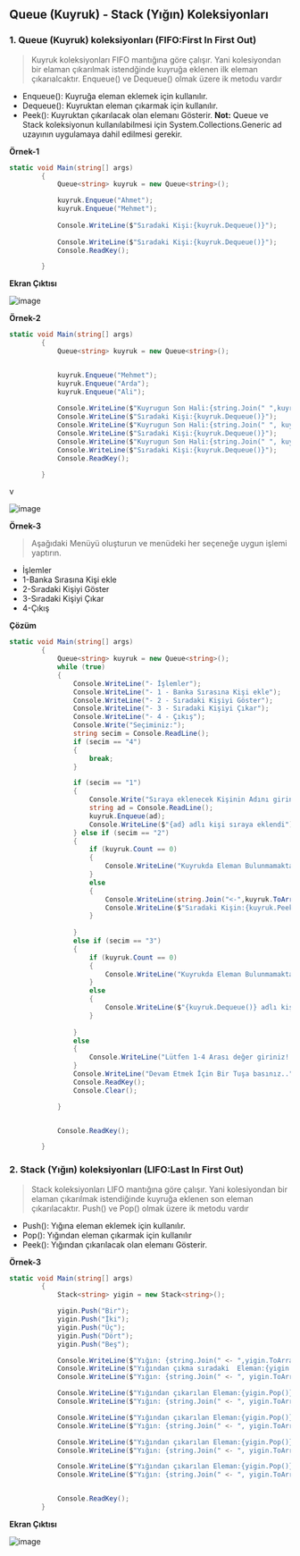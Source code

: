 ## Queue (Kuyruk) - Stack (Yığın) Koleksiyonları ##

### 1. Queue (Kuyruk) koleksiyonları (FIFO:First In First Out) ###
> Kuyruk koleksiyonları FIFO mantığına göre çalışır. Yani kolesiyondan bir elaman çıkarılmak istendğinde kuyruğa eklenen ilk eleman çıkarıalcaktır. Enqueue() ve  Dequeue() olmak üzere ik metodu vardır
  - Enqueue(): Kuyruğa eleman eklemek için kullanılır.
  - Dequeue(): Kuyruktan eleman çıkarmak için kullanılır.
  - Peek(): Kuyruktan çıkarılacak olan elemanı Gösterir.
**Not:** Queue ve Stack koleksiyonun kullanılabilmesi için System.Collections.Generic ad uzayının uygulamaya dahil edilmesi gerekir.

**Örnek-1**
```csharp
static void Main(string[] args)
        {
            Queue<string> kuyruk = new Queue<string>();

            kuyruk.Enqueue("Ahmet");
            kuyruk.Enqueue("Mehmet");
            
            Console.WriteLine($"Sıradaki Kişi:{kuyruk.Dequeue()}");
            
            Console.WriteLine($"Sıradaki Kişi:{kuyruk.Dequeue()}");
            Console.ReadKey();

        }
```
**Ekran Çıktısı**

![image](https://user-images.githubusercontent.com/28144917/148013401-6170d6ad-5773-4725-92e9-a3fa4bd263ef.png)


**Örnek-2**
```csharp
static void Main(string[] args)
        {
            Queue<string> kuyruk = new Queue<string>();


            kuyruk.Enqueue("Mehmet");
            kuyruk.Enqueue("Arda");
            kuyruk.Enqueue("Ali");
     
            Console.WriteLine($"Kuyrugun Son Hali:{string.Join(" ",kuyruk.ToArray())}");
            Console.WriteLine($"Sıradaki Kişi:{kuyruk.Dequeue()}");
            Console.WriteLine($"Kuyrugun Son Hali:{string.Join(" ", kuyruk.ToArray())}");
            Console.WriteLine($"Sıradaki Kişi:{kuyruk.Dequeue()}");
            Console.WriteLine($"Kuyrugun Son Hali:{string.Join(" ", kuyruk.ToArray())}");
            Console.WriteLine($"Sıradaki Kişi:{kuyruk.Dequeue()}");
            Console.ReadKey();

        }
```
v

![image](https://user-images.githubusercontent.com/28144917/148013498-13d18522-4fa1-46f1-96a1-cdb38fa6a9f7.png)

**Örnek-3**
> Aşağıdaki Menüyü oluşturun ve menüdeki her seçeneğe uygun işlemi yaptırın.
  - İşlemler
  - 1-Banka Sırasına Kişi ekle
  - 2-Sıradaki Kişiyi Göster
  - 3-Sıradaki Kişiyi Çıkar
  - 4-Çıkış
  
**Çözüm**

```csharp
static void Main(string[] args)
        {
            Queue<string> kuyruk = new Queue<string>();
            while (true)
            {
                Console.WriteLine("- İşlemler");
                Console.WriteLine("- 1 - Banka Sırasına Kişi ekle");
                Console.WriteLine("- 2 - Sıradaki Kişiyi Göster");
                Console.WriteLine("- 3 - Sıradaki Kişiyi Çıkar");
                Console.WriteLine("- 4 - Çıkış");
                Console.Write("Seçiminiz:");
                string secim = Console.ReadLine();
                if (secim == "4")
                {
                    break;
                }

                if (secim == "1")
                {
                    Console.Write("Sıraya eklenecek Kişinin Adını giriniz:");
                    string ad = Console.ReadLine();
                    kuyruk.Enqueue(ad);
                    Console.WriteLine($"{ad} adlı kişi sıraya eklendi");
                } else if (secim == "2")
                {
                    if (kuyruk.Count == 0)
                    {
                        Console.WriteLine("Kuyrukda Eleman Bulunmamaktadır..");
                    }
                    else
                    {
                        Console.WriteLine(string.Join("<-",kuyruk.ToArray()));
                        Console.WriteLine($"Sıradaki Kişin:{kuyruk.Peek()}");
                    }
                    
                }
                else if (secim == "3")
                {
                    if (kuyruk.Count == 0)
                    {
                        Console.WriteLine("Kuyrukda Eleman Bulunmamaktadır..");
                    }
                    else
                    {
                        Console.WriteLine($"{kuyruk.Dequeue()} adlı kişi sıradan çıkarıldı");
                    }
                   
                }
                else
                {
                    Console.WriteLine("Lütfen 1-4 Arası değer giriniz!!");
                }
                Console.WriteLine("Devam Etmek İçin Bir Tuşa basınız..");
                Console.ReadKey();
                Console.Clear();

            }


            Console.ReadKey();

        }
```

### 2. Stack (Yığın) koleksiyonları (LIFO:Last In First Out) ###
> Stack koleksiyonları LIFO mantığına göre çalışır. Yani kolesiyondan bir elaman çıkarılmak istendiğinde kuyruğa eklenen son eleman çıkarılacaktır. Push() ve  Pop() olmak üzere ik metodu vardır
  - Push(): Yığına eleman eklemek için kullanılır.
  - Pop(): Yığından eleman çıkarmak için kullanılır
  - Peek(): Yığından çıkarılacak olan elemanı Gösterir.


**Örnek-3**
```csharp
static void Main(string[] args)
        {
            Stack<string> yigin = new Stack<string>();

            yigin.Push("Bir");
            yigin.Push("İki");
            yigin.Push("Üç");
            yigin.Push("Dört");
            yigin.Push("Beş");

            Console.WriteLine($"Yığın: {string.Join(" <- ",yigin.ToArray())}");
            Console.WriteLine($"Yığından çıkma sıradaki  Eleman:{yigin.Peek()}");
            Console.WriteLine($"Yığın: {string.Join(" <- ", yigin.ToArray())}");

            Console.WriteLine($"Yığından çıkarılan Eleman:{yigin.Pop()}");
            Console.WriteLine($"Yığın: {string.Join(" <- ", yigin.ToArray())}");

            Console.WriteLine($"Yığından çıkarılan Eleman:{yigin.Pop()}");
            Console.WriteLine($"Yığın: {string.Join(" <- ", yigin.ToArray())}");

            Console.WriteLine($"Yığından çıkarılan Eleman:{yigin.Pop()}");
            Console.WriteLine($"Yığın: {string.Join(" <- ", yigin.ToArray())}");

            Console.WriteLine($"Yığından çıkarılan Eleman:{yigin.Pop()}");
            Console.WriteLine($"Yığın: {string.Join(" <- ", yigin.ToArray())}");


            Console.ReadKey();
        }

```

**Ekran Çıktısı**

![image](https://user-images.githubusercontent.com/28144917/148017568-5fcbf154-258e-4fa7-a7ab-7b036470258e.png)

